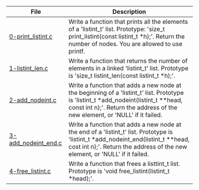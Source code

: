 |File|Description|
|-|-|
|[0-print_listint.c](0-print_listint.c)|Write a function that prints all the elements of a 'listint_t' list. Prototype: 'size_t print_listint(const listint_t \*h);'. Return the number of nodes. You are allowed to use printf.|
|[1-listint_len.c](1-listint_len.c)|Write a function that returns the number of elements in a linked 'listint_t' list. Prototype is 'size_t listint_len(const listint_t \*h);'.|
|[2-add_nodeint.c](2-add_nodeint.c)|Write a function that adds a new node at the beginning of a 'listint_t' list. Prototype is 'listint_t \*add_nodeint(listint_t \*\*head, const int n);'. Return the address of the new element, or 'NULL' if it failed.|
|[3-add_nodeint_end.c](3-add_nodeint_end.c)|Write a function that adds a new node at the end of a 'listint_t' list. Prototype is 'listint_t \*add_nodeint_end(listint_t \*\*head, cost int n);'. Return the address of the new element, or 'NULL' if it failed.|
|[4-free_listint.c](4-free_listint.c)|Write a function that frees a listtint_t list. Prototype is 'void free_listint(listint_t \*head);'.|

